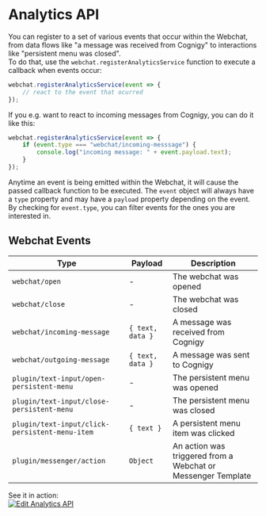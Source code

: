 # Analytics API
You can register to a set of various events that occur within the Webchat, from data flows like "a message was received from Cognigy" to interactions like "persistent menu was closed".  
To do that, use the `webchat.registerAnalyticsService` function to execute a callback when events occur:
```javascript
webchat.registerAnalyticsService(event => {
    // react to the event that ocurred
});
```

If you e.g. want to react to incoming messages from Cognigy, you can do it like this:
```javascript
webchat.registerAnalyticsService(event => {
    if (event.type === "webchat/incoming-messsage") {
        console.log("incoming message: " + event.payload.text);
    }
});
```

Anytime an event is being emitted within the Webchat, it will cause the passed callback function to be executed.
The `event` object will always have a `type` property and may have a `payload` property depending on the event.
By checking for `event.type`, you can filter events for the ones you are interested in.


## Webchat Events
| Type | Payload | Description |
| - | - | - |
| `webchat/open` | - | The webchat was opened |
| `webchat/close` | - | The webchat was closed |
| `webchat/incoming-message` | `{ text, data }` | A message was received from Cognigy |
| `webchat/outgoing-message` | `{ text, data }` | A message was sent to Cognigy |
| `plugin/text-input/open-persistent-menu` | - | The persistent menu was opened |
| `plugin/text-input/close-persistent-menu` | - | The persistent menu was closed |
| `plugin/text-input/click-persistent-menu-item` | `{ text }` | A persistent menu item was clicked |
| `plugin/messenger/action` | `Object` | An action was triggered from a Webchat or Messenger Template | 

See it in action:  
[![Edit Analytics API](https://codesandbox.io/static/img/play-codesandbox.svg)](https://codesandbox.io/s/using-the-webchat-api-ho5nk?fontsize=14&hidenavigation=1&theme=dark)
